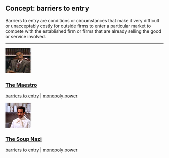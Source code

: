 ## Concept: barriers to entry

Barriers to entry are conditions or circumstances that make it very difficult or unacceptably costly for outside firms to enter a particular market to compete with the established firm or firms that are already selling the good or service involved. 

<hr>
<div class="clip-listing">
<img src="media/icons/maestro.jpg" alt="The Maestro icon">

### [The Maestro](../../clip/66/)

[barriers to entry](/concept/barriers-to-entry/) | [monopoly power](/concept/monopoly-power/)
</div>

<div class="clip-listing">
<img src="media/icons/soup_nazi.jpg" alt="The Soup Nazi icon">

### [The Soup Nazi](../../clip/67/)

[barriers to entry](/concept/barriers-to-entry/) | [monopoly power](/concept/monopoly-power/)
</div>

